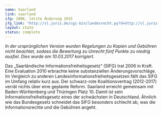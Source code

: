 ```yaml
---
name: Saarland
link: saarland
ifg: 2006, letzte Änderung 2015
ifg_link: "http://sl.juris.de/cgi-bin/landesrecht.py?d=http://sl.juris.de/sl/gesamt/SIFG_SL_2006.htm#SIFG_SL_2006_rahmen"
layout: state
status: complete
---
```

<i>In der ursprünglichen Version wurden Regelungen zu Kopien und Gebühren nicht beachtet, sodass die Bewertung zu Unrecht fünf Punkte zu niedrig ausfiel. Dies wurde am 10.03.2017 korrigiert.</i>

Das „Saarländische Informationsfreiheitsgesetz“ (SIFG) trat
2006 in Kraft. Eine Evaluation 2010 erbrachte keine substanziellen
Änderungsvorschläge. Im Vergleich zu anderen Landesinformationsfreiheitsgesetzen
fällt das SIFG im Umfang relativ
kurz aus. Der schwarz-rote Koalitionsvertrag (2012-2017) verrät
nichts über eine geplante Reform.
Saarland erreicht gemeinsam mit Baden-Württemberg und
Thüringen Platz 10. Damit ist sein Informationsfreiheitsgesetz
eines der schwächsten in Deutschland. Ähnlich wie das Bundesgesetz
schneidet das SIFG besonders schlecht ab, was die
Informationsrechte und die Gebühren angeht.
